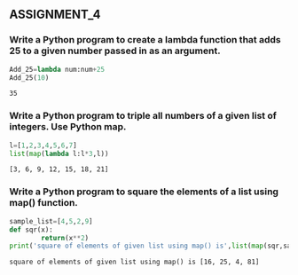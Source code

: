  ## ASSIGNMENT_4

### Write a Python program to create a lambda function that adds 25 to a given number passed in as an argument.


```python
Add_25=lambda num:num+25
Add_25(10)
```




    35



### Write a Python program to triple all numbers of a given list of integers. Use Python map.


```python
l=[1,2,3,4,5,6,7]
list(map(lambda l:l*3,l))
```




    [3, 6, 9, 12, 15, 18, 21]



### Write a Python program to square the elements of a list using map() function.


```python
sample_list=[4,5,2,9]
def sqr(x):
        return(x**2)
print('square of elements of given list using map() is',list(map(sqr,sample_list)))
```

    square of elements of given list using map() is [16, 25, 4, 81]



```python

```
